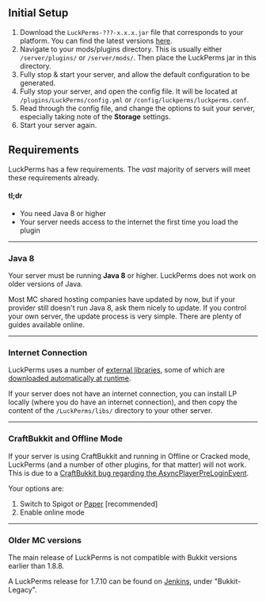 ## Initial Setup

1. Download the `LuckPerms-???-x.x.x.jar` file that corresponds to your platform. You can find the latest versions [here](https://ci.lucko.me/job/LuckPerms/).
2. Navigate to your mods/plugins directory. This is usually either `/server/plugins/` or `/server/mods/`. Then place the LuckPerms jar in this directory.
3. Fully stop & start your server, and allow the default configuration to be generated.
4. Fully stop your server, and open the config file. It will be located at `/plugins/LuckPerms/config.yml` or `/config/luckperms/luckperms.conf`.
5. Read through the config file, and change the options to suit your server, especially taking note of the **Storage** settings.
6. Start your server again.

## Requirements
LuckPerms has a few requirements. The *vast* majority of servers will meet these requirements already.

#### tl;dr
* You need Java 8 or higher
* Your server needs access to the internet the first time you load the plugin

---
### Java 8
Your server must be running **Java 8** or higher. LuckPerms does not work on older versions of Java.

Most MC shared hosting companies have updated by now, but if your provider still doesn't run Java 8, ask them nicely to update. If you control your own server, the update process is very simple. There are plenty of guides available online.

---
### Internet Connection
LuckPerms uses a number of [external libraries](https://github.com/lucko/LuckPerms/wiki/External-connections-and-3rd-party-software), some of which are [downloaded automatically at runtime](https://github.com/lucko/LuckPerms/wiki/External-connections-and-3rd-party-software#external-services).

If your server does not have an internet connection, you can install LP locally (where you do have an internet connection), and then copy the content of the `/LuckPerms/libs/` directory to your other server.

---
### CraftBukkit and Offline Mode
If your server is using CraftBukkit and running in Offline or Cracked mode, LuckPerms (and a number of other plugins, for that matter) will not work. This is due to a [CraftBukkit bug regarding the AsyncPlayerPreLoginEvent](https://hub.spigotmc.org/jira/browse/SPIGOT-3541). 

Your options are:

1. Switch to Spigot or [Paper](https://ci.destroystokyo.com/job/PaperSpigot/) [recommended]
2. Enable online mode

---
### Older MC versions
The main release of LuckPerms is not compatible with Bukkit versions earlier than 1.8.8.

A LuckPerms release for 1.7.10 can be found on [Jenkins](https://ci.lucko.me/job/LuckPerms/), under "Bukkit-Legacy".